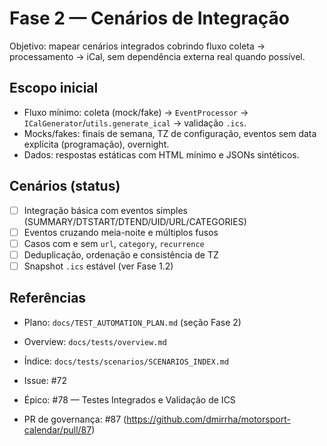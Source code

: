 # Fase 2 — Cenários de Integração

Objetivo: mapear cenários integrados cobrindo fluxo coleta → processamento → iCal, sem dependência externa real quando possível.

## Escopo inicial
- Fluxo mínimo: coleta (mock/fake) → `EventProcessor` → `ICalGenerator`/`utils.generate_ical` → validação `.ics`.
- Mocks/fakes: finais de semana, TZ de configuração, eventos sem data explícita (programação), overnight.
- Dados: respostas estáticas com HTML mínimo e JSONs sintéticos.

## Cenários (status)
- [ ] Integração básica com eventos simples (SUMMARY/DTSTART/DTEND/UID/URL/CATEGORIES)
- [ ] Eventos cruzando meia-noite e múltiplos fusos
- [ ] Casos com e sem `url`, `category`, `recurrence`
- [ ] Deduplicação, ordenação e consistência de TZ
- [ ] Snapshot `.ics` estável (ver Fase 1.2)

## Referências
- Plano: `docs/TEST_AUTOMATION_PLAN.md` (seção Fase 2)
- Overview: `docs/tests/overview.md`
- Índice: `docs/tests/scenarios/SCENARIOS_INDEX.md`
- Issue: #72

- Épico: #78 — Testes Integrados e Validação de ICS
- PR de governança: #87 (https://github.com/dmirrha/motorsport-calendar/pull/87)
